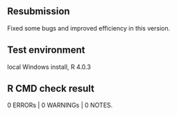 ## Resubmission

Fixed some bugs and improved efficiency in this version.

## Test environment

local Windows install, R 4.0.3

## R CMD check result

0 ERRORs | 0 WARNINGs | 0 NOTES.
